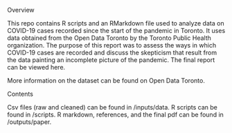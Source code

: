 

Overview

This repo contains R scripts and an RMarkdown file used to analyze data on COVID-19 cases recorded since the start of the pandemic in Toronto. It uses data obtained from the Open Data Toronto by the Toronto Public Health organization. The purpose of this report was to assess the ways in which COVID-19 cases are recorded and discuss the skepticism that result from the data painting an incomplete picture of the pandemic. The final report can be viewed here.

More information on the dataset can be found on Open Data Toronto.

Contents

Csv files (raw and cleaned) can be found in /inputs/data.
R scripts can be found in /scripts.
R markdown, references, and the final pdf can be found in /outputs/paper.